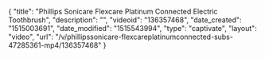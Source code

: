 {
    "title": "Phillips Sonicare Flexcare Platinum Connected Electric Toothbrush",
    "description": "",
    "videoid": "136357468",
    "date_created": "1515003691",
    "date_modified": "1515543994",
    "type": "captivate",
    "layout": "video",
    "url": "\/v\/phillipssonicare-flexcareplatinumconnected-subs-47285361-mp4\/136357468"
}